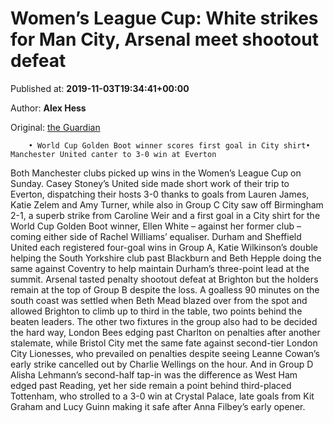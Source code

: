 
# Women’s League Cup: White strikes for Man City, Arsenal meet shootout defeat

Published at: **2019-11-03T19:34:41+00:00**

Author: **Alex Hess**

Original: [the Guardian](https://www.theguardian.com/football/2019/nov/03/womens-league-cup-manchester-city-arsenal-manchester-united)


        • World Cup Golden Boot winner scores first goal in City shirt• Manchester United canter to 3-0 win at Everton
      
Both Manchester clubs picked up wins in the Women’s League Cup on Sunday. Casey Stoney’s United side made short work of their trip to Everton, dispatching their hosts 3-0 thanks to goals from Lauren James, Katie Zelem and Amy Turner, while also in Group C City saw off Birmingham 2-1, a superb strike from Caroline Weir and a first goal in a City shirt for the World Cup Golden Boot winner, Ellen White – against her former club – coming either side of Rachel Williams’ equaliser.
Durham and Sheffield United each registered four-goal wins in Group A, Katie Wilkinson’s double helping the South Yorkshire club past Blackburn and Beth Hepple doing the same against Coventry to help maintain Durham’s three-point lead at the summit.
Arsenal tasted penalty shootout defeat at Brighton but the holders remain at the top of Group B despite the loss. A goalless 90 minutes on the south coast was settled when Beth Mead blazed over from the spot and allowed Brighton to climb up to third in the table, two points behind the beaten leaders.
The other two fixtures in the group also had to be decided the hard way, London Bees edging past Charlton on penalties after another stalemate, while Bristol City met the same fate against second-tier London City Lionesses, who prevailed on penalties despite seeing Leanne Cowan’s early strike cancelled out by Charlie Wellings on the hour.
And in Group D Alisha Lehmann’s second-half tap-in was the difference as West Ham edged past Reading, yet her side remain a point behind third-placed Tottenham, who strolled to a 3-0 win at Crystal Palace, late goals from Kit Graham and Lucy Guinn making it safe after Anna Filbey’s early opener.
